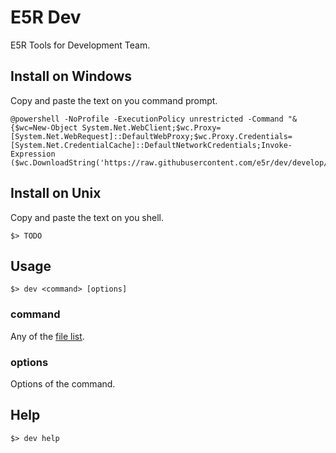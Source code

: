 E5R Dev
=======

E5R Tools for Development Team.

## Install on Windows

Copy and paste the text on you command prompt.

```
@powershell -NoProfile -ExecutionPolicy unrestricted -Command "&{$wc=New-Object System.Net.WebClient;$wc.Proxy=[System.Net.WebRequest]::DefaultWebProxy;$wc.Proxy.Credentials=[System.Net.CredentialCache]::DefaultNetworkCredentials;Invoke-Expression ($wc.DownloadString('https://raw.githubusercontent.com/e5r/dev/develop/install.cmd'))}"
```

## Install on Unix

Copy and paste the text on you shell.

```
$> TODO
```

## Usage

```
$> dev <command> [options]
```

### command

Any of the [file list](dist).

### options

Options of the command.

## Help

```
$> dev help
```
